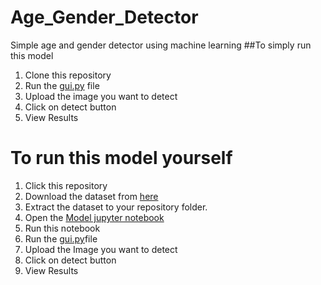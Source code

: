 # Age_Gender_Detector
Simple age and gender detector using machine learning
##To simply run this model
1. Clone this repository
2. Run the [gui.py](https://github.com/VarunChopra261/Age_Gender_Detector/blob/main/gui.py) file
3. Upload the image you want to detect
4. Click on detect button
5. View Results

# To run this model yourself
1. Click this repository
2. Download the dataset from [here](https://www.kaggle.com/datasets/jangedoo/utkface-new)
3. Extract the dataset to your repository folder.
4. Open the [Model jupyter notebook](https://github.com/VarunChopra261/Age_Gender_Detector/blob/main/Model.ipynb)
5. Run this notebook
6. Run the [gui.py](https://github.com/VarunChopra261/Age_Gender_Detector/blob/main/gui.py)file
7. Upload the Image you want to detect
8. Click on detect button
9. View Results
    
